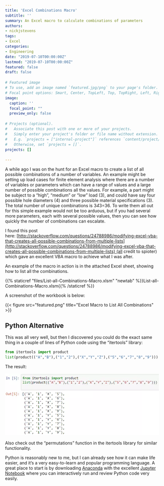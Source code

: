 ```yaml
---
title: 'Excel Combinations Macro'
subtitle: ''
summary: An Excel macro to calculate combinations of parameters
authors:
- nickjstevens
tags:
- Excel
categories:
- Engineering
date: "2019-07-10T00:00:00Z"
lastmod: "2019-07-10T00:00:00Z"
featured: false
draft: false

# Featured image
# To use, add an image named `featured.jpg/png` to your page's folder.
# Focal point options: Smart, Center, TopLeft, Top, TopRight, Left, Right, BottomLeft, Bottom, BottomRight
image:
  caption: ''
  focal_point: ""
  preview_only: false

# Projects (optional).
#   Associate this post with one or more of your projects.
#   Simply enter your project's folder or file name without extension.
#   E.g. `projects = ["internal-project"]` references `content/project/deep-learning/index.md`.
#   Otherwise, set `projects = []`.
projects: []

---
```


A while ago I was on the hunt for an Excel macro to create a list of all possible combinations of a number of variables. An example might be setting up load cases for finite element analysis where there are a number of variables or parameters which can have a range of values and a large number of possible combinations all the values. For example, a part might be subject to a “high”, “medium” or “low” load (3), and could have say four possible hole diameters (4) and three possible material specifications (3). The total number of unique combinations is 3*4*3=36. To write them all out for this simple example would not be too arduous, but if you had several more parameters, each with several possible values, then you can see how quickly the number of combinations can escalate.

I found this post here: [http://stackoverflow.com/questions/24788986/modifying-excel-vba-that-creates-all-possible-combinations-from-multiple-lists](http://stackoverflow.com/questions/24788986/modifying-excel-vba-that-creates-all-possible-combinations-from-multiple-lists) (all credit to spioter) which gave an excellent VBA macro to achieve what I was after.

An example of the macro in action is in the attached Excel sheet, showing how to list all the combinations.

{{% staticref "files/List-all-Combinations-Macro.xlsm" "newtab" %}}List-all-Combinations-Macro.xlsm{{% /staticref %}}

A screenshot of the workbook is below:

{{< figure src="featured.png" title="Excel Macro to List All Combinations" >}}

## Python Alternative

This was all very well, but then I discovered you could do the exact same thing in a couple of lines of Python code using the “itertools” library:

```python
from itertools import product 
list(product(("A","B"),("1","2"),("X","Y","Z"),("5","6","7","8","9")))
```

The result:

![](Untitled-be194003-b348-42c8-9635-dba72187b6af.png)

Also check out the “permutations” function in the itertools library for similar functionality.

Python is reasonably new to me, but I can already see how it can make life easier, and it’s a very easy-to-learn and popular programming language. A great place to start is by downloading [Anaconda](https://www.continuum.io/anaconda-overview) with the excellent [Jupyter Notebook](http://jupyter.org/) where you can interactively run and review Python code very easily.